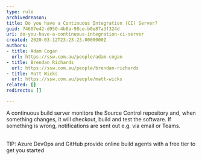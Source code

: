 ```yaml
---
type: rule
archivedreason: 
title: Do you have a Continuous Integration (CI) Server?
guid: 74607e42-d950-4b8a-98ce-b0e87a3f324d
uri: do-you-have-a-continuous-integration-ci-server
created: 2020-03-12T23:23:23.0000000Z
authors:
- title: Adam Cogan
  url: https://ssw.com.au/people/adam-cogan
- title: Brendan Richards
  url: https://ssw.com.au/people/brendan-richards
- title: Matt Wicks
  url: https://ssw.com.au/people/matt-wicks
related: []
redirects: []

---
```



​A continuous build server monitors the Source Control repository and, when something changes, it will checkout, build and test the software. If something is wrong, notifications are sent out e.g.&#160;via email or Teams.​<br><div><br></div><div>TIP&#58; Azure DevOps&#160;and GitHub&#160;provide online build agents with a free tier to get you started&#160;<br></div>
<br><excerpt class='endintro'></excerpt><br>



